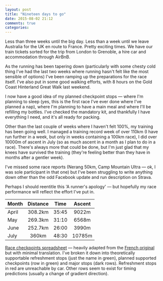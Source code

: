 ```yaml
---
layout: post
title: "Nineteen days to go"
date: 2015-08-02 21:12
comments: true
categories: 
---
```

Less than three weeks until the big day. Less than a week until we leave Australia for the UK en route to France.
Pretty exciting times. We have our train tickets sorted for the trip from London to Grenoble, a hire car and
accommodation through AirBnB.

As the running has been tapering down (particularly with some chesty cold thing I've had the last two weeks where
running hasn't felt like the most sensible of options) I've been ramping up the preparations for the race itself.
I've also put in some good walking efforts, with 8 hours on the Gold Coast Hinterland Great Walk last weekend.

I now have a good idea of my planned checkpoint stops &mdash; where I'm planning to sleep (yes, this is the first race
I've ever done where I've planned a nap), where I'm planning to have a main meal and where I'll be refilling my
bottles. I've checked the mandatory kit, and thankfully I have everything I need, and it's all ready for packing.

Other than the last couple of weeks where I haven't felt 100%, my training has been going well. I managed a
training record week of over 110km (I have run further in a week, but only in weeks containing a 100km race),
I did over 10000m of ascent in July (so as much ascent in a month as I plan to do in a race). There's always
more that could be done, but I'm just glad that my knees have survived the training (they're feeling better
than they have in months after a gentler week).

I've missed some race reports (Nerang 50km, Camp Mountain Ultra &mdash; ok, I was sole participant in that one)
but I've been struggling to write anything down other than the odd Facebook update and run description on 
Strava.

Perhaps I should reentitle this 'A runner's apology' &mdash; but hopefully my race performance will reflect the
effort I've put in.

<table class="table">
<thead>
<tr>
<th>Month</th>
<th style="text-align:center;">Distance</th>
<th style="text-align:center;">Time</th>
<th style="text-align:center;">Ascent</th>
</tr>
</thead>
<tbody>
<tr>
<td>April</td>
<td style="text-align:center;">308.2km</td>
<td style="text-align:center;">35:45</td>
<td style="text-align:center;">9022m</td>
</tr>
<tr>
<td>May        </td>
<td style="text-align:center;">269.3km</td>
<td style="text-align:center;">31:10</td>
<td style="text-align:center;">6568m</td>
</tr>
<tr>
<td>June</td>
<td style="text-align:center;">252.7km</td>
<td style="text-align:center;">26:00</td>
<td style="text-align:center;">3990m</td>
</tr>
<tr>
<td>July</td>
<td style="text-align:center;">360km</td>
<td style="text-align:center;">48:30</td>
<td style="text-align:center;">10785m</td>
</tr>
</tbody>
</table>

[Race checkpoints spreadsheet](https://docs.google.com/spreadsheets/d/1Gn3_asbBi4U_cTiIL4ZM_rHDu3PKV2DaardVuIMcsvA) &mdash; heavily adapted
from the [French original](http://ut4m.fr/wp-content/uploads/sites/2/2015/02/Ut4M160_2015_temps_de_parcours.xlsx) but with minimal translation.
I've broken it down into theoretically supportable refreshment stops (just the name in green),
planned supported checkpoints (row in green) and major stops (dark rows). Refreshment stops in red are unreachable by
car. Other rows seem to exist for timing predictions (usually a change of gradient direction).
